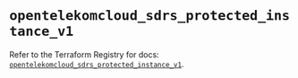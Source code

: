 # `opentelekomcloud_sdrs_protected_instance_v1`

Refer to the Terraform Registry for docs: [`opentelekomcloud_sdrs_protected_instance_v1`](https://registry.terraform.io/providers/opentelekomcloud/opentelekomcloud/1.36.15/docs/resources/sdrs_protected_instance_v1).
